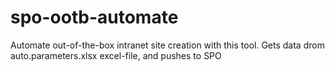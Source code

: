 # spo-ootb-automate

Automate out-of-the-box intranet site creation with this tool.
Gets data drom auto.parameters.xlsx excel-file, and pushes to SPO
